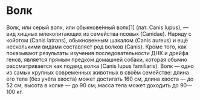# Волк
Волк, или серый волк, или обыкнове́нный волк[1] (лат. Canis lupus), — вид хищных млекопитающих из семейства псовых (Canidae). Наряду с койотом (Canis latrans), обыкновенным шакалом (Canis aureus) и ещё несколькими видами составляет род волков (Canis). Кроме того, как показывают результаты изучения последовательности ДНК и дрейфа генов, является прямым предком домашней собаки, которая обычно рассматривается как подвид волка (Canis lupus familiaris). Волк — одно из самых крупных современных животных в своём семействе: длина его тела (без учёта хвоста) может достигать 160 см, длина хвоста — до 52 см, высота в холке — до 90 см; масса тела может доходить до 90—100 кг.